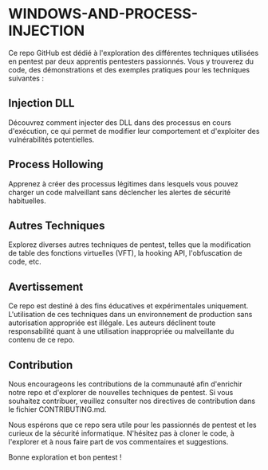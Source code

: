 # WINDOWS-AND-PROCESS-INJECTION

Ce repo GitHub est dédié à l'exploration des différentes techniques utilisées en pentest par deux apprentis pentesters passionnés. Vous y trouverez du code, des démonstrations et des exemples pratiques pour les techniques suivantes :

## Injection DLL
Découvrez comment injecter des DLL dans des processus en cours d'exécution, ce qui permet de modifier leur comportement et d'exploiter des vulnérabilités potentielles.

## Process Hollowing
Apprenez à créer des processus légitimes dans lesquels vous pouvez charger un code malveillant sans déclencher les alertes de sécurité habituelles.

## Autres Techniques
Explorez diverses autres techniques de pentest, telles que la modification de table des fonctions virtuelles (VFT), la hooking API, l'obfuscation de code, etc.

## Avertissement
Ce repo est destiné à des fins éducatives et expérimentales uniquement. L'utilisation de ces techniques dans un environnement de production sans autorisation appropriée est illégale. Les auteurs déclinent toute responsabilité quant à une utilisation inappropriée ou malveillante du contenu de ce repo.

## Contribution
Nous encourageons les contributions de la communauté afin d'enrichir notre repo et d'explorer de nouvelles techniques de pentest. Si vous souhaitez contribuer, veuillez consulter nos directives de contribution dans le fichier CONTRIBUTING.md.

Nous espérons que ce repo sera utile pour les passionnés de pentest et les curieux de la sécurité informatique. N'hésitez pas à cloner le code, à l'explorer et à nous faire part de vos commentaires et suggestions.

Bonne exploration et bon pentest !
